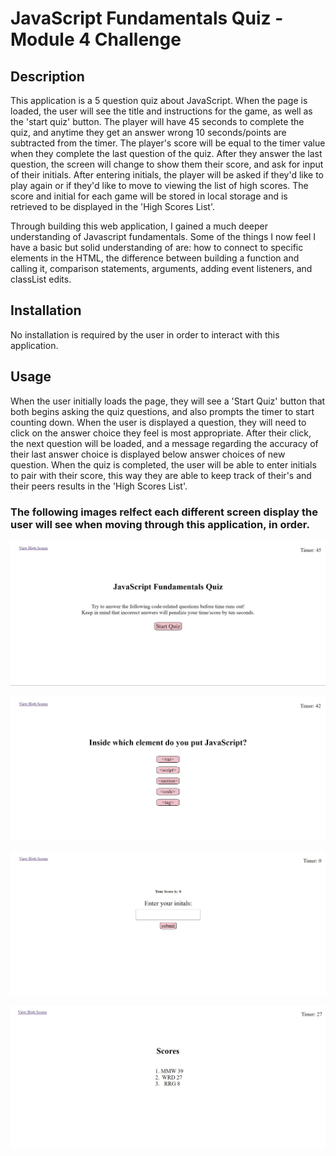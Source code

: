 # JavaScript Fundamentals Quiz - Module 4 Challenge

## Description

This application is a 5 question quiz about JavaScript. When the page is loaded, the user will see the title and instructions for the game, as well as the 'start quiz' button. The player will have 45 seconds to complete the quiz, and anytime they get an answer wrong 10 seconds/points are subtracted from the timer. The player's score will be equal to the timer value when they complete the last question of the quiz. After they answer the last question, the screen will change to show them their score, and ask for input of their initials. After entering initials, the player will be asked if they'd like to play again or if they'd like to move to viewing the list of high scores. The score and initial for each game will be stored in local storage and is retrieved to be displayed in the 'High Scores List'. 

Through building this web application, I gained a much deeper understanding of Javascript fundamentals. Some of the things I now feel I have a basic but solid understanding of are: how to connect to specific elements in the HTML, the difference between building a function and calling it, comparison statements, arguments, adding event listeners, and classList edits. 

## Installation

No installation is required by the user in order to interact with this application.

## Usage

When the user initially loads the page, they will see a 'Start Quiz' button that both begins asking the quiz questions, and also prompts the timer to start counting down. When the user is displayed a question, they will need to click on the answer choice they feel is most appropriate. After their click, the next question will be loaded, and a message regarding the accuracy of their last answer choice is displayed below answer choices of new question. When the quiz is completed, the user will be able to enter initials to pair with their score, this way they are able to keep track of their's and their peers results in the 'High Scores List'.

### The following images relfect each different screen display the user will see when moving through this application, in order.

![Landing page](./images/Landing.jpg)

![Questions page](./images/Questions.jpg)

![Initials prompt page](./images/Initials%20input.jpg)

![High scores list](./images/High%20Scores.jpg)